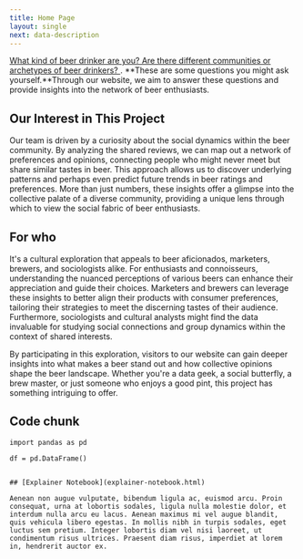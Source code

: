 ```yaml
---
title: Home Page
layout: single
next: data-description
---
```


[What kind of beer drinker are you? Are there different communities or archetypes of beer drinkers? ](#). 
 **These are some questions you might ask yourself.**Through our website, we aim to answer these questions and provide insights into the network of beer enthusiasts.


## Our Interest in This Project

Our team is driven by a curiosity about the social dynamics within the beer community. By analyzing the shared reviews, we can map out a network of preferences and opinions, connecting people who might never meet but share similar tastes in beer. This approach allows us to discover underlying patterns and perhaps even predict future trends in beer ratings and preferences. More than just numbers, these insights offer a glimpse into the collective palate of a diverse community, providing a unique lens through which to view the social fabric of beer enthusiasts.

## For who

It's a cultural exploration that appeals to beer aficionados, marketers, brewers, and sociologists alike. For enthusiasts and connoisseurs, understanding the nuanced perceptions of various beers can enhance their appreciation and guide their choices. Marketers and brewers can leverage these insights to better align their products with consumer preferences, tailoring their strategies to meet the discerning tastes of their audience. Furthermore, sociologists and cultural analysts might find the data invaluable for studying social connections and group dynamics within the context of shared interests.

By participating in this exploration, visitors to our website can gain deeper insights into what makes a beer stand out and how collective opinions shape the beer landscape. Whether you're a data geek, a social butterfly, a brew master, or just someone who enjoys a good pint, this project has something intriguing to offer.

## Code chunk

```
import pandas as pd

df = pd.DataFrame()


## [Explainer Notebook](explainer-notebook.html)

Aenean non augue vulputate, bibendum ligula ac, euismod arcu. Proin consequat, urna at lobortis sodales, ligula nulla molestie dolor, et interdum nulla arcu eu lacus. Aenean maximus mi vel augue blandit, quis vehicula libero egestas. In mollis nibh in turpis sodales, eget luctus sem pretium. Integer lobortis diam vel nisi laoreet, ut condimentum risus ultrices. Praesent diam risus, imperdiet at lorem in, hendrerit auctor ex.
